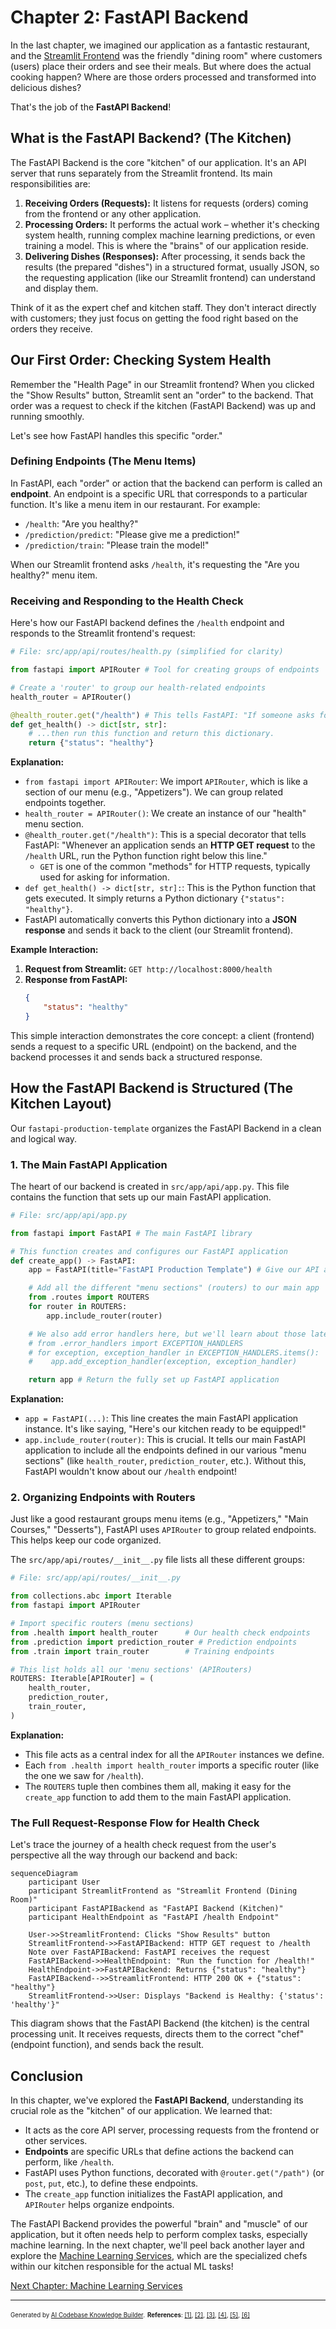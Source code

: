 # Chapter 2: FastAPI Backend

In the last chapter, we imagined our application as a fantastic restaurant, and the [Streamlit Frontend](01_streamlit_frontend_.md) was the friendly "dining room" where customers (users) place their orders and see their meals. But where does the actual cooking happen? Where are those orders processed and transformed into delicious dishes?

That's the job of the **FastAPI Backend**!

## What is the FastAPI Backend? (The Kitchen)

The FastAPI Backend is the core "kitchen" of our application. It's an API server that runs separately from the Streamlit frontend. Its main responsibilities are:

1.  **Receiving Orders (Requests):** It listens for requests (orders) coming from the frontend or any other application.
2.  **Processing Orders:** It performs the actual work – whether it's checking system health, running complex machine learning predictions, or even training a model. This is where the "brains" of our application reside.
3.  **Delivering Dishes (Responses):** After processing, it sends back the results (the prepared "dishes") in a structured format, usually JSON, so the requesting application (like our Streamlit frontend) can understand and display them.

Think of it as the expert chef and kitchen staff. They don't interact directly with customers; they just focus on getting the food right based on the orders they receive.

## Our First Order: Checking System Health

Remember the "Health Page" in our Streamlit frontend? When you clicked the "Show Results" button, Streamlit sent an "order" to the backend. That order was a request to check if the kitchen (FastAPI Backend) was up and running smoothly.

Let's see how FastAPI handles this specific "order."

### Defining Endpoints (The Menu Items)

In FastAPI, each "order" or action that the backend can perform is called an **endpoint**. An endpoint is a specific URL that corresponds to a particular function. It's like a menu item in our restaurant. For example:

*   `/health`: "Are you healthy?"
*   `/prediction/predict`: "Please give me a prediction!"
*   `/prediction/train`: "Please train the model!"

When our Streamlit frontend asks `/health`, it's requesting the "Are you healthy?" menu item.

### Receiving and Responding to the Health Check

Here's how our FastAPI backend defines the `/health` endpoint and responds to the Streamlit frontend's request:

```python
# File: src/app/api/routes/health.py (simplified for clarity)

from fastapi import APIRouter # Tool for creating groups of endpoints

# Create a 'router' to group our health-related endpoints
health_router = APIRouter()

@health_router.get("/health") # This tells FastAPI: "If someone asks for GET /health..."
def get_health() -> dict[str, str]:
    # ...then run this function and return this dictionary.
    return {"status": "healthy"}
```

**Explanation:**

*   `from fastapi import APIRouter`: We import `APIRouter`, which is like a section of our menu (e.g., "Appetizers"). We can group related endpoints together.
*   `health_router = APIRouter()`: We create an instance of our "health" menu section.
*   `@health_router.get("/health")`: This is a special decorator that tells FastAPI: "Whenever an application sends an **HTTP GET request** to the `/health` URL, run the Python function right below this line."
    *   `GET` is one of the common "methods" for HTTP requests, typically used for asking for information.
*   `def get_health() -> dict[str, str]:`: This is the Python function that gets executed. It simply returns a Python dictionary `{"status": "healthy"}`.
*   FastAPI automatically converts this Python dictionary into a **JSON response** and sends it back to the client (our Streamlit frontend).

**Example Interaction:**

1.  **Request from Streamlit:** `GET http://localhost:8000/health`
2.  **Response from FastAPI:**
    ```json
    {
        "status": "healthy"
    }
    ```

This simple interaction demonstrates the core concept: a client (frontend) sends a request to a specific URL (endpoint) on the backend, and the backend processes it and sends back a structured response.

## How the FastAPI Backend is Structured (The Kitchen Layout)

Our `fastapi-production-template` organizes the FastAPI Backend in a clean and logical way.

### 1. The Main FastAPI Application

The heart of our backend is created in `src/app/api/app.py`. This file contains the function that sets up our main FastAPI application.

```python
# File: src/app/api/app.py

from fastapi import FastAPI # The main FastAPI library

# This function creates and configures our FastAPI application
def create_app() -> FastAPI:
    app = FastAPI(title="FastAPI Production Template") # Give our API a name

    # Add all the different "menu sections" (routers) to our main app
    from .routes import ROUTERS
    for router in ROUTERS:
        app.include_router(router)

    # We also add error handlers here, but we'll learn about those later!
    # from .error_handlers import EXCEPTION_HANDLERS
    # for exception, exception_handler in EXCEPTION_HANDLERS.items():
    #    app.add_exception_handler(exception, exception_handler)

    return app # Return the fully set up FastAPI application
```

**Explanation:**
*   `app = FastAPI(...)`: This line creates the main FastAPI application instance. It's like saying, "Here's our kitchen ready to be equipped!"
*   `app.include_router(router)`: This is crucial. It tells our main FastAPI application to include all the endpoints defined in our various "menu sections" (like `health_router`, `prediction_router`, etc.). Without this, FastAPI wouldn't know about our `/health` endpoint!

### 2. Organizing Endpoints with Routers

Just like a good restaurant groups menu items (e.g., "Appetizers," "Main Courses," "Desserts"), FastAPI uses `APIRouter` to group related endpoints. This helps keep our code organized.

The `src/app/api/routes/__init__.py` file lists all these different groups:

```python
# File: src/app/api/routes/__init__.py

from collections.abc import Iterable
from fastapi import APIRouter

# Import specific routers (menu sections)
from .health import health_router      # Our health check endpoints
from .prediction import prediction_router # Prediction endpoints
from .train import train_router        # Training endpoints

# This list holds all our 'menu sections' (APIRouters)
ROUTERS: Iterable[APIRouter] = (
    health_router,
    prediction_router,
    train_router,
)
```

**Explanation:**
*   This file acts as a central index for all the `APIRouter` instances we define.
*   Each `from .health import health_router` imports a specific router (like the one we saw for `/health`).
*   The `ROUTERS` tuple then combines them all, making it easy for the `create_app` function to add them to the main FastAPI application.

### The Full Request-Response Flow for Health Check

Let's trace the journey of a health check request from the user's perspective all the way through our backend and back:

```mermaid
sequenceDiagram
    participant User
    participant StreamlitFrontend as "Streamlit Frontend (Dining Room)"
    participant FastAPIBackend as "FastAPI Backend (Kitchen)"
    participant HealthEndpoint as "FastAPI /health Endpoint"

    User->>StreamlitFrontend: Clicks "Show Results" button
    StreamlitFrontend->>FastAPIBackend: HTTP GET request to /health
    Note over FastAPIBackend: FastAPI receives the request
    FastAPIBackend->>HealthEndpoint: "Run the function for /health!"
    HealthEndpoint->>FastAPIBackend: Returns {"status": "healthy"}
    FastAPIBackend-->>StreamlitFrontend: HTTP 200 OK + {"status": "healthy"}
    StreamlitFrontend->>User: Displays "Backend is Healthy: {'status': 'healthy'}"
```

This diagram shows that the FastAPI Backend (the kitchen) is the central processing unit. It receives requests, directs them to the correct "chef" (endpoint function), and sends back the result.

## Conclusion

In this chapter, we've explored the **FastAPI Backend**, understanding its crucial role as the "kitchen" of our application. We learned that:

*   It acts as the core API server, processing requests from the frontend or other services.
*   **Endpoints** are specific URLs that define actions the backend can perform, like `/health`.
*   FastAPI uses Python functions, decorated with `@router.get("/path")` (or `post`, `put`, etc.), to define these endpoints.
*   The `create_app` function initializes the FastAPI application, and `APIRouter` helps organize endpoints.

The FastAPI Backend provides the powerful "brain" and "muscle" of our application, but it often needs help to perform complex tasks, especially machine learning. In the next chapter, we'll peel back another layer and explore the [Machine Learning Services](03_machine_learning_services_.md), which are the specialized chefs within our kitchen responsible for the actual ML tasks!

[Next Chapter: Machine Learning Services](03_machine_learning_services_.md)

---

<sub><sup>Generated by [AI Codebase Knowledge Builder](https://github.com/The-Pocket/Tutorial-Codebase-Knowledge).</sup></sub> <sub><sup>**References**: [[1]](https://github.com/ELC/fastapi-production-template/blob/8d61d95c61a9e0906dc47fbcb555fd0503a7de92/src/app/api/app.py), [[2]](https://github.com/ELC/fastapi-production-template/blob/8d61d95c61a9e0906dc47fbcb555fd0503a7de92/src/app/api/dependencies.py), [[3]](https://github.com/ELC/fastapi-production-template/blob/8d61d95c61a9e0906dc47fbcb555fd0503a7de92/src/app/api/error_handlers/__init__.py), [[4]](https://github.com/ELC/fastapi-production-template/blob/8d61d95c61a9e0906dc47fbcb555fd0503a7de92/src/app/api/routes/__init__.py), [[5]](https://github.com/ELC/fastapi-production-template/blob/8d61d95c61a9e0906dc47fbcb555fd0503a7de92/src/app/api/routes/prediction/endpoints.py), [[6]](https://github.com/ELC/fastapi-production-template/blob/8d61d95c61a9e0906dc47fbcb555fd0503a7de92/src/app/api/routes/train/endpoints.py)</sup></sub>